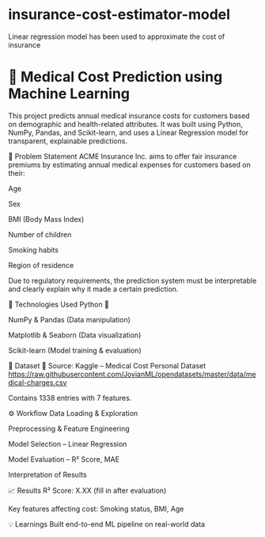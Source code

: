 # insurance-cost-estimator-model
Linear regression model has been used to approximate the cost of insurance


# 🏥 Medical Cost Prediction using Machine Learning
This project predicts annual medical insurance costs for customers based on demographic and health-related attributes. It was built using Python, NumPy, Pandas, and Scikit-learn, and uses a Linear Regression model for transparent, explainable predictions.

📌 Problem Statement
ACME Insurance Inc. aims to offer fair insurance premiums by estimating annual medical expenses for customers based on their:

Age

Sex

BMI (Body Mass Index)

Number of children

Smoking habits

Region of residence

Due to regulatory requirements, the prediction system must be interpretable and clearly explain why it made a certain prediction.

🔧 Technologies Used
Python 🐍

NumPy & Pandas (Data manipulation)

Matplotlib & Seaborn (Data visualization)

Scikit-learn (Model training & evaluation)

📂 Dataset
📁 Source: Kaggle – Medical Cost Personal Dataset 
https://raw.githubusercontent.com/JovianML/opendatasets/master/data/medical-charges.csv

Contains 1338 entries with 7 features.

⚙️ Workflow
Data Loading & Exploration

Preprocessing & Feature Engineering

Model Selection – Linear Regression

Model Evaluation – R² Score, MAE

Interpretation of Results

📈 Results
R² Score: X.XX (fill in after evaluation)

Key features affecting cost: Smoking status, BMI, Age

💡 Learnings
Built end-to-end ML pipeline on real-world data
